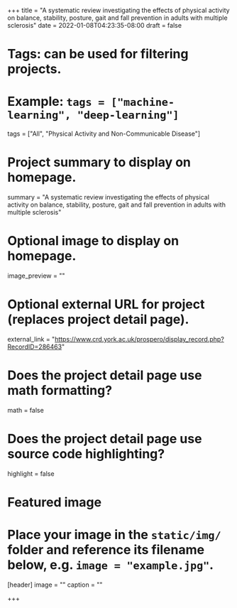 +++
title = "A systematic review investigating the effects of physical activity on balance, stability, posture, gait and fall prevention in adults with multiple sclerosis"
date = 2022-01-08T04:23:35-08:00
draft = false

# Tags: can be used for filtering projects.
# Example: `tags = ["machine-learning", "deep-learning"]`
tags = ["All", "Physical Activity and Non-Communicable Disease"]

# Project summary to display on homepage.
summary = "A systematic review investigating the effects of physical activity on balance, stability, posture, gait and fall prevention in adults with multiple sclerosis"

# Optional image to display on homepage.
image_preview = ""

# Optional external URL for project (replaces project detail page).
external_link = "https://www.crd.york.ac.uk/prospero/display_record.php?RecordID=286463"

# Does the project detail page use math formatting?
math = false

# Does the project detail page use source code highlighting?
highlight = false

# Featured image
# Place your image in the `static/img/` folder and reference its filename below, e.g. `image = "example.jpg"`.
[header]
image = ""
caption = ""

+++
